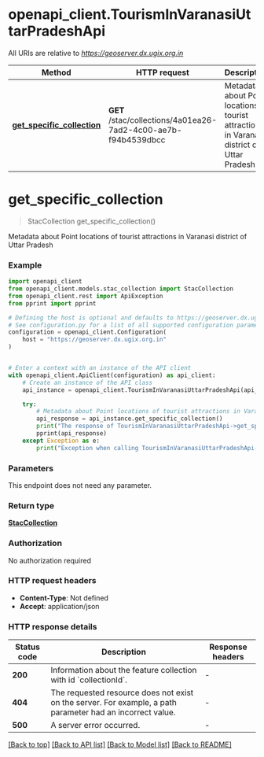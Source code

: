 # openapi_client.TourismInVaranasiUttarPradeshApi

All URIs are relative to *https://geoserver.dx.ugix.org.in*

Method | HTTP request | Description
------------- | ------------- | -------------
[**get_specific_collection**](TourismInVaranasiUttarPradeshApi.md#get_specific_collection) | **GET** /stac/collections/4a01ea26-7ad2-4c00-ae7b-f94b4539dbcc | Metadata about Point locations of tourist attractions in Varanasi district of Uttar Pradesh


# **get_specific_collection**
> StacCollection get_specific_collection()

Metadata about Point locations of tourist attractions in Varanasi district of Uttar Pradesh

### Example


```python
import openapi_client
from openapi_client.models.stac_collection import StacCollection
from openapi_client.rest import ApiException
from pprint import pprint

# Defining the host is optional and defaults to https://geoserver.dx.ugix.org.in
# See configuration.py for a list of all supported configuration parameters.
configuration = openapi_client.Configuration(
    host = "https://geoserver.dx.ugix.org.in"
)


# Enter a context with an instance of the API client
with openapi_client.ApiClient(configuration) as api_client:
    # Create an instance of the API class
    api_instance = openapi_client.TourismInVaranasiUttarPradeshApi(api_client)

    try:
        # Metadata about Point locations of tourist attractions in Varanasi district of Uttar Pradesh
        api_response = api_instance.get_specific_collection()
        print("The response of TourismInVaranasiUttarPradeshApi->get_specific_collection:\n")
        pprint(api_response)
    except Exception as e:
        print("Exception when calling TourismInVaranasiUttarPradeshApi->get_specific_collection: %s\n" % e)
```



### Parameters

This endpoint does not need any parameter.

### Return type

[**StacCollection**](StacCollection.md)

### Authorization

No authorization required

### HTTP request headers

 - **Content-Type**: Not defined
 - **Accept**: application/json

### HTTP response details

| Status code | Description | Response headers |
|-------------|-------------|------------------|
**200** | Information about the feature collection with id &#x60;collectionId&#x60;. |  -  |
**404** | The requested resource does not exist on the server. For example, a path parameter had an incorrect value. |  -  |
**500** | A server error occurred. |  -  |

[[Back to top]](#) [[Back to API list]](../README.md#documentation-for-api-endpoints) [[Back to Model list]](../README.md#documentation-for-models) [[Back to README]](../README.md)

